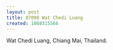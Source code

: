 ```yaml
---
layout: post
title: 07098 Wat Chedi Luang
created: 1088315566
---
```

Wat Chedi Luang, Chiang Mai, Thailand.
